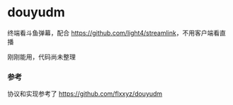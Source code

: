 # douyudm

终端看斗鱼弹幕，配合 <https://github.com/light4/streamlink>，不用客户端看直播

刚刚能用，代码尚未整理

### 参考

协议和实现参考了 <https://github.com/flxxyz/douyudm>
